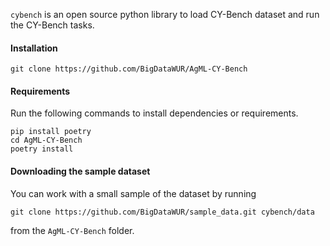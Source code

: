 
`cybench` is an open source python library to load CY-Bench dataset and run the CY-Bench tasks.

#### Installation

```
git clone https://github.com/BigDataWUR/AgML-CY-Bench
```

#### Requirements

Run the following commands to install dependencies or requirements.

```
pip install poetry
cd AgML-CY-Bench
poetry install
```

#### Downloading the sample dataset

You can work with a small sample of the dataset by running

```
git clone https://github.com/BigDataWUR/sample_data.git cybench/data
```

from the `AgML-CY-Bench` folder.

